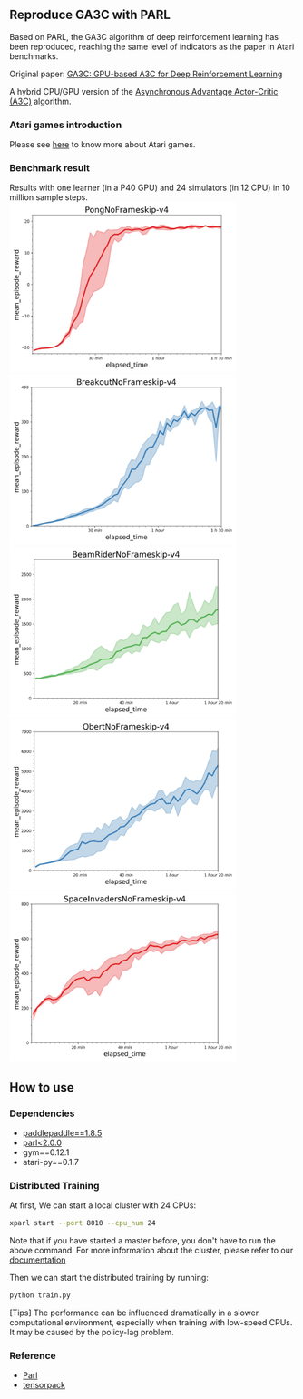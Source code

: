 ## Reproduce GA3C with PARL
Based on PARL, the GA3C algorithm of deep reinforcement learning has been reproduced, reaching the same level of indicators as the paper in Atari benchmarks.

Original paper: [GA3C: GPU-based A3C for Deep Reinforcement Learning](https://www.researchgate.net/profile/Iuri_Frosio2/publication/310610848_GA3C_GPU-based_A3C_for_Deep_Reinforcement_Learning/links/583c6c0b08ae502a85e3dbb9/GA3C-GPU-based-A3C-for-Deep-Reinforcement-Learning.pdf)

A hybrid CPU/GPU version of the [Asynchronous Advantage Actor-Critic (A3C)](https://arxiv.org/abs/1602.01783) algorithm.

### Atari games introduction
Please see [here](https://gym.openai.com/envs/#atari) to know more about Atari games.

### Benchmark result
Results with one learner (in a P40 GPU) and 24 simulators (in 12 CPU) in 10 million sample steps.
<img src=".benchmark/GA3C_Pong.jpg" width = "400" height ="300" alt="GA3C_Pong" /> <img src=".benchmark/GA3C_Breakout.jpg" width = "400" height ="300" alt="GA3C_Breakout"/>
<img src=".benchmark/GA3C_BeamRider.jpg" width = "400" height ="300" alt="GA3C_BeamRider" /> <img src=".benchmark/GA3C_Qbert.jpg" width = "400" height ="300" alt="GA3C_Qbert"/>
<img src=".benchmark/GA3C_SpaceInvaders.jpg" width = "400" height ="300" alt="GA3C_SpaceInvaders" />

## How to use
### Dependencies
+ [paddlepaddle==1.8.5](https://github.com/PaddlePaddle/Paddle)
+ [parl<2.0.0](https://github.com/PaddlePaddle/PARL)
+ gym==0.12.1
+ atari-py==0.1.7

### Distributed Training

At first, We can start a local cluster with 24 CPUs:

```bash
xparl start --port 8010 --cpu_num 24
```

Note that if you have started a master before, you don't have to run the above
command. For more information about the cluster, please refer to our
[documentation](https://parl.readthedocs.io/en/latest/parallel_training/setup.html)

Then we can start the distributed training by running:

```bash
python train.py
```

[Tips] The performance can be influenced dramatically in a slower computational
environment, especially when training with low-speed CPUs. It may be caused by
the policy-lag problem.

### Reference
+ [Parl](https://parl.readthedocs.io/en/latest/parallel_training/setup.html)
+ [tensorpack](https://github.com/tensorpack/tensorpack)

